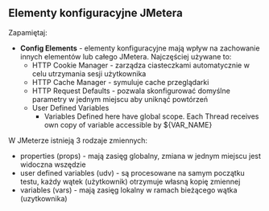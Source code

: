 ## Elementy konfiguracyjne JMetera

Zapamiętaj:

- **Config Elements** - elementy konfiguracyjne mają wpływ na zachowanie innych elementów lub całego JMetera. Najczęściej używane to:
    - HTTP Cookie Manager - zarządza ciasteczkami automatycznie w celu utrzymania sesji użytkownika
    - HTTP Cache Manager - symuluje cache przeglądarki
    - HTTP Request Defaults - pozwala skonfigurować domyślne parametry w jednym miejscu aby uniknąć powtórzeń
    - User Defined Variables
        -  Variables Defined here have global scope. Each Thread receives own copy of variable accessible by ${VAR_NAME}
        
W JMeterze istnieją 3 rodzaje zmiennych:

- properties (props) - mają zasięg globalny, zmiana w jednym miejscu jest widoczna wszędzie
- user defined variables (udv) - są procesowane na samym początku testu, każdy wątek (użytkownik) otrzymuje własną kopię zmiennej 
- variables (vars) - mają zasięg lokalny w ramach bieżącego wątka (uzytkownika)